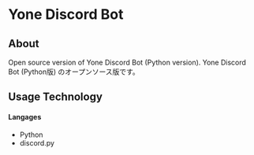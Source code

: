 
# Yone Discord Bot

## About
Open source version of Yone Discord Bot (Python version).
Yone Discord Bot (Python版) のオープンソース版です。

## Usage Technology

#### Langages
- Python
- discord.py
